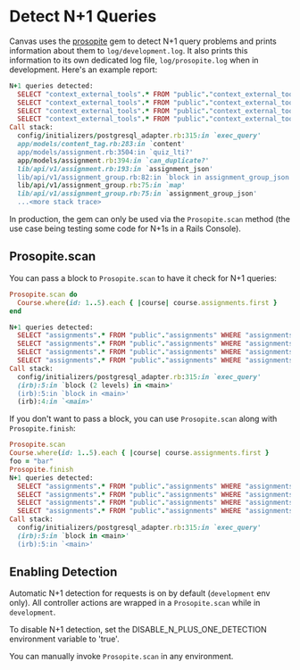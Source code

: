 # Detect N+1 Queries

Canvas uses the [prosopite](https://github.com/charkost/prosopite) gem to detect N+1 query problems and prints information about them to `log/development.log`. It also prints this information to its own dedicated log file, `log/prosopite.log` when in development. Here's an example report:

```ruby
N+1 queries detected:
  SELECT "context_external_tools".* FROM "public"."context_external_tools" WHERE "context_external_tools"."id" = 1 LIMIT 1
  SELECT "context_external_tools".* FROM "public"."context_external_tools" WHERE "context_external_tools"."id" = 1 LIMIT 1
  SELECT "context_external_tools".* FROM "public"."context_external_tools" WHERE "context_external_tools"."id" = 1 LIMIT 1
  SELECT "context_external_tools".* FROM "public"."context_external_tools" WHERE "context_external_tools"."id" = 1 LIMIT 1
Call stack:
  config/initializers/postgresql_adapter.rb:315:in `exec_query'
  app/models/content_tag.rb:283:in `content'
  app/models/assignment.rb:3504:in `quiz_lti?'
  app/models/assignment.rb:394:in `can_duplicate?'
  lib/api/v1/assignment.rb:193:in `assignment_json'
  lib/api/v1/assignment_group.rb:82:in `block in assignment_group_json'
  lib/api/v1/assignment_group.rb:75:in `map'
  lib/api/v1/assignment_group.rb:75:in `assignment_group_json'
  ...<more stack trace>
```

In production, the gem can only be used via the `Prosopite.scan` method (the use case being testing some code for N+1s in a Rails Console).

## Prosopite.scan

You can pass a block to `Prosopite.scan` to have it check for N+1 queries:

```ruby
Prosopite.scan do
  Course.where(id: 1..5).each { |course| course.assignments.first }
end

N+1 queries detected:
  SELECT "assignments".* FROM "public"."assignments" WHERE "assignments"."context_id" = 4 AND "assignments"."context_type" = 'Course' ORDER BY assignments.created_at LIMIT 1
  SELECT "assignments".* FROM "public"."assignments" WHERE "assignments"."context_id" = 1 AND "assignments"."context_type" = 'Course' ORDER BY assignments.created_at LIMIT 1
  SELECT "assignments".* FROM "public"."assignments" WHERE "assignments"."context_id" = 2 AND "assignments"."context_type" = 'Course' ORDER BY assignments.created_at LIMIT 1
  SELECT "assignments".* FROM "public"."assignments" WHERE "assignments"."context_id" = 3 AND "assignments"."context_type" = 'Course' ORDER BY assignments.created_at LIMIT 1
Call stack:
  config/initializers/postgresql_adapter.rb:315:in `exec_query'
  (irb):5:in `block (2 levels) in <main>'
  (irb):5:in `block in <main>'
  (irb):4:in `<main>'

```

If you don't want to pass a block, you can use `Prosopite.scan` along with `Prosopite.finish`:

```ruby
Prosopite.scan
Course.where(id: 1..5).each { |course| course.assignments.first }
foo = "bar"
Prosopite.finish
N+1 queries detected:
  SELECT "assignments".* FROM "public"."assignments" WHERE "assignments"."context_id" = 4 AND "assignments"."context_type" = 'Course' ORDER BY assignments.created_at LIMIT 1
  SELECT "assignments".* FROM "public"."assignments" WHERE "assignments"."context_id" = 1 AND "assignments"."context_type" = 'Course' ORDER BY assignments.created_at LIMIT 1
  SELECT "assignments".* FROM "public"."assignments" WHERE "assignments"."context_id" = 2 AND "assignments"."context_type" = 'Course' ORDER BY assignments.created_at LIMIT 1
  SELECT "assignments".* FROM "public"."assignments" WHERE "assignments"."context_id" = 3 AND "assignments"."context_type" = 'Course' ORDER BY assignments.created_at LIMIT 1
Call stack:
  config/initializers/postgresql_adapter.rb:315:in `exec_query'
  (irb):5:in `block in <main>'
  (irb):5:in `<main>'
```

## Enabling Detection

Automatic N+1 detection for requests is on by default (`development` env only). All controller actions are wrapped in a `Prosopite.scan` while in `development`.

To disable N+1 detection, set the DISABLE_N_PLUS_ONE_DETECTION environment variable to 'true'.

You can manually invoke `Prosopite.scan` in any environment.
